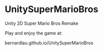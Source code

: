 # UnitySuperMarioBros
Unity 2D Super Mario Bros Remake

Play and enjoy the game at:

bernardlau.github.io/UnitySuperMarioBros
